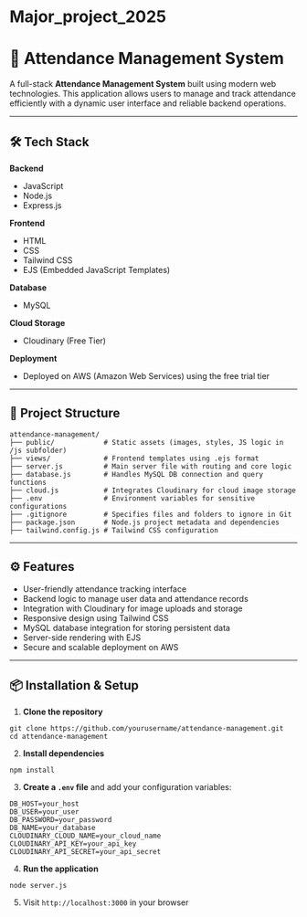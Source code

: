 # Major_project_2025

# 📌 Attendance Management System

A full-stack **Attendance Management System** built using modern web technologies. This application allows users to manage and track attendance efficiently with a dynamic user interface and reliable backend operations.

---

## 🛠️ Tech Stack

**Backend**

* JavaScript
* Node.js
* Express.js

**Frontend**

* HTML
* CSS
* Tailwind CSS
* EJS (Embedded JavaScript Templates)

**Database**

* MySQL

**Cloud Storage**

* Cloudinary (Free Tier)

**Deployment**

* Deployed on AWS (Amazon Web Services) using the free trial tier

---

## 📁 Project Structure

```
attendance-management/
├── public/            # Static assets (images, styles, JS logic in /js subfolder)
├── views/             # Frontend templates using .ejs format
├── server.js          # Main server file with routing and core logic
├── database.js        # Handles MySQL DB connection and query functions
├── cloud.js           # Integrates Cloudinary for cloud image storage
├── .env               # Environment variables for sensitive configurations
├── .gitignore         # Specifies files and folders to ignore in Git
├── package.json       # Node.js project metadata and dependencies
├── tailwind.config.js # Tailwind CSS configuration
```

---

## ⚙️ Features

* User-friendly attendance tracking interface
* Backend logic to manage user data and attendance records
* Integration with Cloudinary for image uploads and storage
* Responsive design using Tailwind CSS
* MySQL database integration for storing persistent data
* Server-side rendering with EJS
* Secure and scalable deployment on AWS

---

## 📦 Installation & Setup

1. **Clone the repository**

```
git clone https://github.com/yourusername/attendance-management.git
cd attendance-management
```

2. **Install dependencies**

```
npm install
```

3. **Create a `.env` file** and add your configuration variables:

```
DB_HOST=your_host  
DB_USER=your_user  
DB_PASSWORD=your_password  
DB_NAME=your_database  
CLOUDINARY_CLOUD_NAME=your_cloud_name  
CLOUDINARY_API_KEY=your_api_key  
CLOUDINARY_API_SECRET=your_api_secret  
```

4. **Run the application**

```
node server.js
```

5. Visit `http://localhost:3000` in your browser


